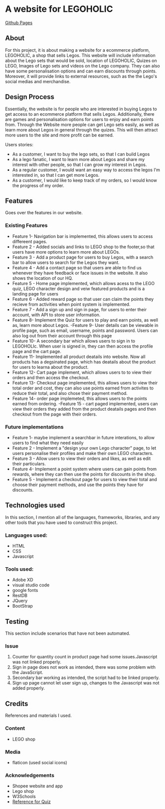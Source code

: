 # A website for LEGOHOLIC 

[Github Pages](https://chloeliyi.github.io/)
## About

 For this project, it is about making a website for a ecommerce platform, LEGOHOLIC, a shop that sells Legos.
 This website will include information about the Lego sets that would be sold, location of LEGOHOLIC, Quizes on LEGO, Images of Lego sets and videos on the Lego company. They can also have some personalisation options and can earn discounts through points. Moreover, it will provide links to external resources, such as the the Lego's social medias and merchandise.


## Design Process

Essentially, the website is for people who are interested in buying Legos to get access to an ecommerce platform that sells Legos. Additionally, there are games and personalisation options for users to enjoy and earn points from. Through the Website more people can get Lego sets easily, as well as learn more about Legos in general through the quizes. This will then attract more users to the site and more profit can be earned.

Users stories:
- As a customer, I want to buy the lego sets, so that I can build Legos
- As a lego fanatic, I want to learn more about Legos and share my interest with other people, so that I can grow my interest in Legos.
- As a regular customer, I would want an easy way to access the legos I'm interested in, so that I can get more Legos.
- As a customer, I would like to keep track of my orders, so I would know the progress of my order.

## Features

Goes over the features in our website.

### Existing Features
- Feature 1- Navigation bar is implemented, this allows users to access differeent pages.
- Feature 2 - Added socials and links to LEGO shop to the footer,so that users have more options to learn more about LEGOs.
- Feature 3 - Add a product page for users to buy Legos, with a search bar to allow users to search for the Legos they want.
- Feature 4 - Add a contact page so that users are able to find us whenever they have feedback or face issues in the website. It also shows the location of our HQ.
- Feature 5 - Home page implemented, which allows acess to the LEGO quiz, LEGO character design and veiw featured products and is a landing page for users
- Feature 6 - Added reward page so that user can claim the points they recieve from activities when point system is implemented.
- Feature 7 - Add a sign up and sign in page, for users to enter their account, with API to store user information.
- Feature 8- Implement the Quiz for users to play and earn points, as well as, learn more about Legos.
-Feature 9- User details can be viewable in profile page, such as email, username, points and password. Users can also log out from their account through this page
- Feature 10- A secondary bar which allows users to sign in to LEGOHOLIc. When user is signed in, they can then access the profile page and the cart page.
- Feature 11- Implemented all product deatails into website. Now all products has a degsinated page, which has deatails about the product for users to learna about the product.
- Feature 12- Cart page implement, which allows users to to view their orders and then access  the checkout.
- Feature 13- Checkout page implemented, this allows users to view their total order and cost, they can also use points earned from activites to reduce their total, and also chose their payment method.
- Feature 14- order page implemeted, this allows users to the points earned from ordering.
-Feature 15 - cart paged implemented, users can view their orders they added from the product deatails pages and then checkout from the page with their orders.


### Future implementations
- Feature 1- maybe implement a searchbar in future interations, to allow users to find what they need easily
- Feature 2 - Implement a "design your own Lego character" page, to let users personalise their profiles and make their own LEGO characters.
- Feature 3 - Allow users to view their orders and likes, as well as edit their particulars.
- Feature 4- Implement a point system where users can gain points from rewards, where they can then use the points for discounts in the shop.
- Feature 5 - Implement a checkout page for users to view their total and choose their payment methods, and use the points they have for discounts.


## Technologies used

In this section, I mention all of the languages, frameworks, libraries, and any other tools that you have used to construct this project. 

 ### Languages used:
- HTML
- CSS
- Javascript
 ### Tools used:
- Adobe XD
- visual studio code
- google fonts
- RestDB
- JQuery
- BootStrap


## Testing
 This section include scenarios that have not been automated.

 ### Issue
 1. Counter for quantity count in product page had some issues.Javascript was not linked properly.
 2. Sign in page does not work as intended, there was some problem with the JavaScript.
 3. Secondary bar working as intended, the script had to be linked properly.
 4. Sign up page cannot let user sign up, changes to the Javascript was not added properly.

 
## Credits
 References and materials I used. 

 ### Content
  - LEGO shop
 ### Media
  - flaticon (used social icons)
 ### Acknowledgements 
  - Shopee website and app
  - Lego shop
  - W3Schools
  - [Reference for Quiz](https://codereview.stackexchange.com/questions/122837/simple-javascript-quiz-application-with-radio-buttons)



